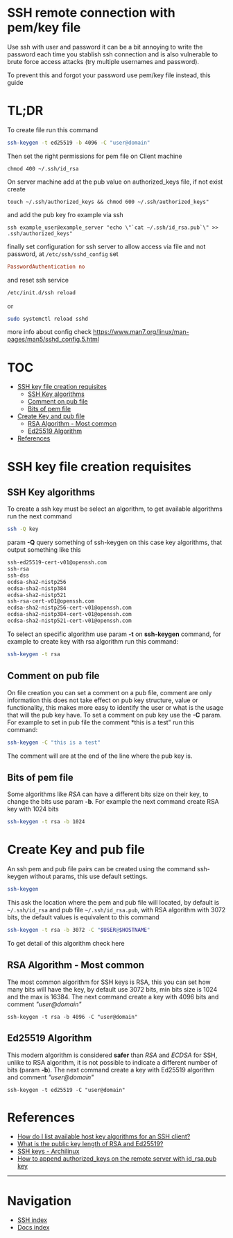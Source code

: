 <!-- omit from toc -->
# SSH remote connection with pem/key file
Use ssh with user and password it can be a bit annoying to write the password each time you stablish ssh connection and is also vulnerable to brute force access attacks (try multiple usernames and password).

To prevent this and forgot your password use pem/key file instead, this guide

<!-- omit from toc -->
# TL;DR
To create file run this command
```bash
ssh-keygen -t ed25519 -b 4096 -C "user@domain"
```

Then set the right permissions for pem file on Client machine
```
chmod 400 ~/.ssh/id_rsa
```

On server machine add at the pub value on authorized_keys file, if not exist create
```
touch ~/.ssh/authorized_keys && chmod 600 ~/.ssh/authorized_keys"
```

and add the pub key fro example via ssh
```
ssh example_user@example_server "echo \"`cat ~/.ssh/id_rsa.pub`\" >> .ssh/authorized_keys"
```

finally set configuration for ssh server to allow access via file and not password, at `/etc/ssh/sshd_config` set
```conf
PasswordAuthentication no
```

and reset ssh service
```bash
/etc/init.d/ssh reload
```

or
```bash
sudo systemctl reload sshd
```

more info about config check https://www.man7.org/linux/man-pages/man5/sshd_config.5.html


<!-- omit from toc -->
# TOC
- [SSH key file creation requisites](#ssh-key-file-creation-requisites)
  - [SSH Key algorithms](#ssh-key-algorithms)
  - [Comment on pub file](#comment-on-pub-file)
  - [Bits of pem file](#bits-of-pem-file)
- [Create Key and pub file](#create-key-and-pub-file)
  - [RSA Algorithm - Most common](#rsa-algorithm---most-common)
  - [Ed25519 Algorithm](#ed25519-algorithm)
- [References](#references)


# SSH key file creation requisites
## SSH Key algorithms
To create a ssh key must be select an algorithm, to get available algorithms run the next command
```bash
ssh -Q key
```

param **-Q** query something of ssh-keygen on this case key algorithms, that output something like this
```txt
ssh-ed25519-cert-v01@openssh.com
ssh-rsa
ssh-dss
ecdsa-sha2-nistp256
ecdsa-sha2-nistp384
ecdsa-sha2-nistp521
ssh-rsa-cert-v01@openssh.com
ecdsa-sha2-nistp256-cert-v01@openssh.com
ecdsa-sha2-nistp384-cert-v01@openssh.com
ecdsa-sha2-nistp521-cert-v01@openssh.com
```

To select an specific algorithm use param **-t** on **ssh-keygen** command, for example to create key with rsa algorithm run this command:
```bash
ssh-keygen -t rsa
```


## Comment on pub file
On file creation you can set a comment on a pub file, comment are only information this does not take effect on pub key structure, value or functionality, this makes more easy to identify the user or what is the usage that will the pub key have. To set a comment on pub key use the **-C** param. For example to set in pub file the comment *this is a test" run this command:
```bash
ssh-keygen -C "this is a test"
```

The comment will are at the end of the line where the pub key is.

## Bits of pem file
Some algorithms like *RSA* can have a different bits size on their key, to change the bits use param **-b**. For example the next command create RSA key with 1024 bits
```bash
ssh-keygen -t rsa -b 1024
```

# Create Key and pub file
An ssh pem and pub file pairs can be created using the command ssh-keygen without params, this use default settings. 
```bash
ssh-keygen
```

This ask the location where the pem and pub file will located, by default is `~/.ssh/id_rsa` and pub file `~/.ssh/id_rsa.pub`, with RSA algorithm with 3072 bits, the default values is equivalent to this command

```bash
ssh-keygen -t rsa -b 3072 -C "$USER@$HOSTNAME"
```

To get detail of this algorithm check here

## RSA Algorithm - Most common
The most common algorithm for SSH keys is RSA, this you can set how many bits will have the key, by default use 3072 bits, min bits size is 1024 and the max is 16384. The next command create a key with 4096 bits and comment *"user@domain"*

```batch
ssh-keygen -t rsa -b 4096 -C "user@domain"
```

## Ed25519 Algorithm
This modern algorithm is considered **safer** than *RSA* and *ECDSA* for SSH, unlike to RSA algorithm, it is not possible to indicate a different number of bits (param **-b**). The next command create a key with Ed25519 algorithm and comment *"user@domain"*
```
ssh-keygen -t ed25519 -C "user@domain"
```

# References
* [How do I list available host key algorithms for an SSH client?](https://unix.stackexchange.com/questions/223276/how-do-i-list-available-host-key-algorithms-for-an-ssh-client)
* [What is the public key length of RSA and Ed25519?](https://crypto.stackexchange.com/questions/87715/what-is-the-public-key-length-of-rsa-and-ed25519#:~:text=For%20ed25519%20the%20'blob'%20data,to%2068%20chars%20(exactly).)
* [SSH keys - Archilinux](https://wiki.archlinux.org/title/SSH_keys#:~:text=There%20is%20no%20need%20to%20set%20the%20key%20size%2C%20as,may%20not%20support%20these%20keys.)
* [How to append authorized_keys on the remote server with id_rsa.pub key](https://stackoverflow.com/questions/23591083/how-to-append-authorized-keys-on-the-remote-server-with-id-rsa-pub-key)

---

<!-- omit from toc -->
# Navigation
* [SSH index](/docs/ssh)
* [Docs index](/docs)